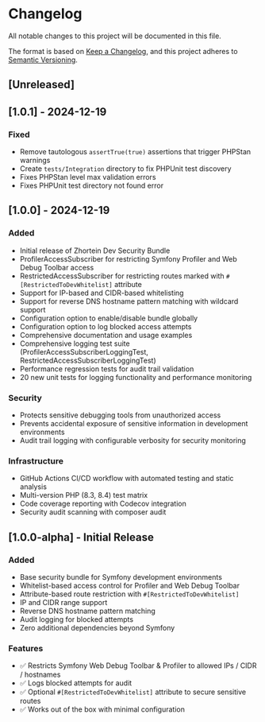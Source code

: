 # Changelog

All notable changes to this project will be documented in this file.

The format is based on [Keep a Changelog](https://keepachangelog.com/en/1.0.0/),
and this project adheres to [Semantic Versioning](https://semver.org/spec/v2.0.0.html).

## [Unreleased]

## [1.0.1] - 2024-12-19

### Fixed
- Remove tautologous `assertTrue(true)` assertions that trigger PHPStan warnings
- Create `tests/Integration` directory to fix PHPUnit test discovery
- Fixes PHPStan level max validation errors
- Fixes PHPUnit test directory not found error

## [1.0.0] - 2024-12-19

### Added
- Initial release of Zhortein Dev Security Bundle
- ProfilerAccessSubscriber for restricting Symfony Profiler and Web Debug Toolbar access
- RestrictedAccessSubscriber for restricting routes marked with `#[RestrictedToDevWhitelist]` attribute
- Support for IP-based and CIDR-based whitelisting
- Support for reverse DNS hostname pattern matching with wildcard support
- Configuration option to enable/disable bundle globally
- Configuration option to log blocked access attempts
- Comprehensive documentation and usage examples
- Comprehensive logging test suite (ProfilerAccessSubscriberLoggingTest, RestrictedAccessSubscriberLoggingTest)
- Performance regression tests for audit trail validation
- 20 new unit tests for logging functionality and performance monitoring

### Security
- Protects sensitive debugging tools from unauthorized access
- Prevents accidental exposure of sensitive information in development environments
- Audit trail logging with configurable verbosity for security monitoring

### Infrastructure
- GitHub Actions CI/CD workflow with automated testing and static analysis
- Multi-version PHP (8.3, 8.4) test matrix
- Code coverage reporting with Codecov integration
- Security audit scanning with composer audit

## [1.0.0-alpha] - Initial Release

### Added
- Base security bundle for Symfony development environments
- Whitelist-based access control for Profiler and Web Debug Toolbar
- Attribute-based route restriction with `#[RestrictedToDevWhitelist]`
- IP and CIDR range support
- Reverse DNS hostname pattern matching
- Audit logging for blocked attempts
- Zero additional dependencies beyond Symfony

### Features
- ✅ Restricts Symfony Web Debug Toolbar & Profiler to allowed IPs / CIDR / hostnames
- ✅ Logs blocked attempts for audit
- ✅ Optional `#[RestrictedToDevWhitelist]` attribute to secure sensitive routes
- ✅ Works out of the box with minimal configuration
